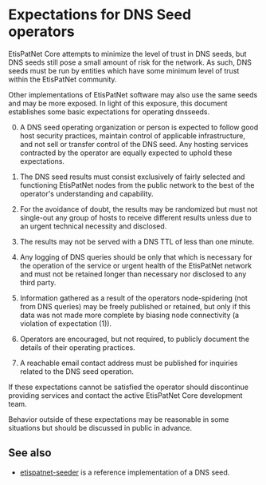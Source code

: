 Expectations for DNS Seed operators
====================================

EtisPatNet Core attempts to minimize the level of trust in DNS seeds,
but DNS seeds still pose a small amount of risk for the network.
As such, DNS seeds must be run by entities which have some minimum
level of trust within the EtisPatNet community.

Other implementations of EtisPatNet software may also use the same
seeds and may be more exposed. In light of this exposure, this
document establishes some basic expectations for operating dnsseeds.

0. A DNS seed operating organization or person is expected to follow good
host security practices, maintain control of applicable infrastructure,
and not sell or transfer control of the DNS seed. Any hosting services
contracted by the operator are equally expected to uphold these expectations.

1. The DNS seed results must consist exclusively of fairly selected and
functioning EtisPatNet nodes from the public network to the best of the
operator's understanding and capability.

2. For the avoidance of doubt, the results may be randomized but must not
single-out any group of hosts to receive different results unless due to an
urgent technical necessity and disclosed.

3. The results may not be served with a DNS TTL of less than one minute.

4. Any logging of DNS queries should be only that which is necessary
for the operation of the service or urgent health of the EtisPatNet
network and must not be retained longer than necessary nor disclosed
to any third party.

5. Information gathered as a result of the operators node-spidering
(not from DNS queries) may be freely published or retained, but only
if this data was not made more complete by biasing node connectivity
(a violation of expectation (1)).

6. Operators are encouraged, but not required, to publicly document the
details of their operating practices.

7. A reachable email contact address must be published for inquiries
related to the DNS seed operation.

If these expectations cannot be satisfied the operator should
discontinue providing services and contact the active EtisPatNet
Core development team.

Behavior outside of these expectations may be reasonable in some
situations but should be discussed in public in advance.

See also
----------
- [etispatnet-seeder](https://github.com/nightlyetispatnet/etispatnet-seeder) is a reference implementation of a DNS seed.

